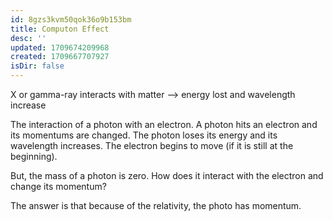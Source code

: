 ```yaml
---
id: 8gzs3kvm50qok36o9b153bm
title: Computon Effect
desc: ''
updated: 1709674209968
created: 1709667707927
isDir: false
---
```

X or gamma-ray interacts with matter --\> energy lost and wavelength increase

The interaction of a photon with an electron. A photon hits an electron and its momentums are changed. The photon loses its energy and its wavelength increases. The electron begins to move (if it is still at the beginning).

But, the mass of a photon is zero. How does it interact with the electron and change its momentum?

The answer is that because of the relativity, the photo has momentum.
